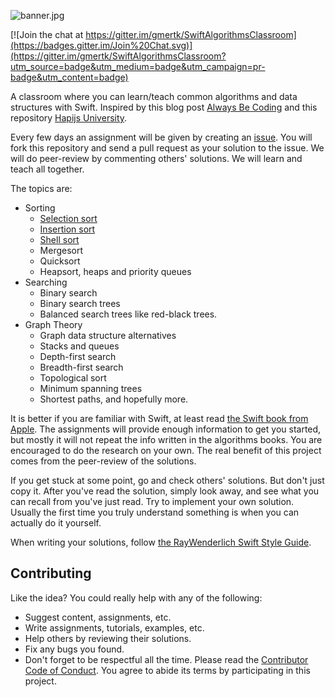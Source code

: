 ![banner.jpg](https://raw.githubusercontent.com/gmertk/SwiftAlgorithmsClassroom/master/images/banner.jpg)

[![Join the chat at https://gitter.im/gmertk/SwiftAlgorithmsClassroom](https://badges.gitter.im/Join%20Chat.svg)](https://gitter.im/gmertk/SwiftAlgorithmsClassroom?utm_source=badge&utm_medium=badge&utm_campaign=pr-badge&utm_content=badge)

A classroom where you can learn/teach common algorithms and data structures with Swift. Inspired by this blog post [Always Be Coding](https://medium.com/@davidbyttow/abc-always-be-coding-d5f8051afce2) and this repository [Hapijs University](https://github.com/hapijs/university).

Every few days an assignment will be given by creating an [issue](https://github.com/gmertk/SwiftAlgorithmsClassroom/issues). You will fork this repository and send a pull request as your solution to the issue. We will do peer-review by commenting others' solutions. We will learn and teach all together.

The topics are:

- Sorting
  - [Selection sort](https://github.com/gmertk/SwiftAlgorithmsClassroom/issues/2)
  - [Insertion sort](https://github.com/gmertk/SwiftAlgorithmsClassroom/issues/16)
  - [Shell sort](https://github.com/gmertk/SwiftAlgorithmsClassroom/issues/28)
  - Mergesort
  - Quicksort
  - Heapsort, heaps and priority queues
- Searching
  - Binary search
  - Binary search trees
  - Balanced search trees like red-black trees.
- Graph Theory
  - Graph data structure alternatives
  - Stacks and queues
  - Depth-first search
  - Breadth-first search
  - Topological sort
  - Minimum spanning trees
  - Shortest paths, and hopefully more.

It is better if you are familiar with Swift, at least read [the Swift book from Apple](https://itunes.apple.com/book/swift-programming-language/id881256329). The assignments will provide enough information to get you started, but mostly it will not repeat the info written in the algorithms books. You are encouraged to do the research on your own. The real benefit of this project comes from the peer-review of the solutions.

If you get stuck at some point, go and check others' solutions. But don't just copy it. After you've read the solution, simply look away, and see what you can recall from you've just read. Try to implement your own solution. Usually the first time you truly understand something is when you can actually do it yourself.

When writing your solutions, follow [the RayWenderlich Swift Style Guide](https://github.com/raywenderlich/swift-style-guide/).

## Contributing
Like the idea? You could really help with any of the following:

- Suggest content, assignments, etc.
- Write assignments, tutorials, examples, etc.
- Help others by reviewing their solutions.
- Fix any bugs you found.
- Don't forget to be respectful all the time. Please read the [Contributor Code of Conduct](https://github.com/gmertk/SwiftAlgorithmsClassroom/blob/master/COC.md). You agree to abide its terms by participating in this project.

